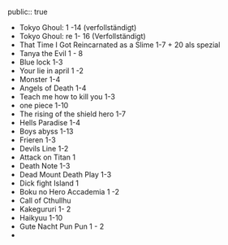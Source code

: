 public:: true

- Tokyo Ghoul: 1 -14 (verfollständigt)
- Tokyo Ghoul: re 1- 16 (Verfollständigt)
- That Time I Got Reincarnated as a Slime 1-7 + 20 als spezial
- Tanya the Evil 1 - 8
- Blue lock 1-3
- Your lie in april 1 -2
- Monster 1-4
- Angels of Death 1-4
- Teach me how to kill you 1-3
- one piece 1-10
- The rising of the shield hero 1-7
- Hells Paradise 1-4
- Boys abyss 1-13
- Frieren 1-3
- Devils Line 1-2
- Attack on Titan 1
- Death Note 1-3
- Dead Mount Death Play 1-3
- Dick fight Island 1
- Boku no Hero Accademia 1 -2
- Call of Cthullhu
- Kakegururi 1- 2
- Haikyuu 1-10
- Gute Nacht Pun Pun 1 - 2
-